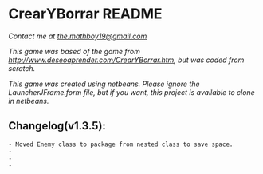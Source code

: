 CrearYBorrar README
===================
*Contact me at the.mathboy19@gmail.com*

*This game was based of the game from http://www.deseoaprender.com/CrearYBorrar.htm, but was coded from scratch.*

*This game was created using netbeans. Please ignore the LauncherJFrame.form file, but if you want, this project is available to clone in netbeans.*

Changelog(v1.3.5):
-----------
    - Moved Enemy class to package from nested class to save space. 
    - 
    - 
    - 
